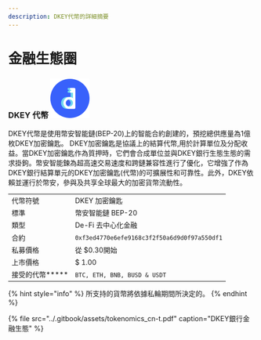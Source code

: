 ```yaml
---
description: DKEY代幣的詳細摘要
---
```


# 金融生態圈

### DKEY 代幣 ![](../.gitbook/assets/emoji.png) 

DKEY代幣是使用幣安智能鏈\(BEP-20\)上的智能合約創建的，預挖總供應量為1億枚DKEY加密鑰匙。 DKEY加密鑰匙是協議上的結算代幣,用於計算單位及分配收益。當DKEY加密鑰匙作為質押時，它們會合成單位並與DKEY銀行生態生態的需求掛鉤。幣安智能鍊為超高速交易速度和跨鏈兼容性進行了優化，它增強了作為DKEY銀行結算單元的DKEY加密鑰匙\(代幣\)的可擴展性和可靠性。此外，DKEY依賴並運行於幣安，參與及共享全球最大的加密貨幣流動性。

|  |  |
| :--- | :--- |
| 代幣符號 | DKEY 加密鑰匙 |
| 標準 | 幣安智能鏈 BEP-20 |
| 類型 | De-Fi 去中心化金融 |
| 合約 | `0xf3ed4770e6efe9168c3f2f50a6d9d0f97a550df1` |
| 私募價格 | 從 $0.30開始 |
| 上市價格 | $ 1.00 |
| 接受的代幣**\*** | `BTC, ETH, BNB, BUSD & USDT` |

{% hint style="info" %}
所支持的貨幣將依據私輪期間所決定的。
{% endhint %}

{% file src="../.gitbook/assets/tokenomics\_cn-t.pdf" caption="DKEY銀行金融生態" %}



